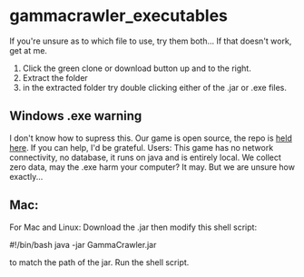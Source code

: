 # gammacrawler_executables
If you're unsure as to which file to use, try them both... If that doesn't work, get at me.
1. Click the green clone or download button up and to the right.
2. Extract the folder
3. in the extracted folder try double clicking either of the .jar or .exe files.

## Windows .exe warning
I don't know how to supress this. Our game is open source, the repo is [held here](https://github.com/deenlord/gammacrawler). If you can help, I'd be grateful. Users: This game has no network connectivity, no database, it runs on java and is entirely local. We collect zero data, may the .exe harm your computer? It may. But we are unsure how exactly...

## Mac:
For Mac and Linux: Download the .jar then modify this shell script:

#!/bin/bash
java -jar GammaCrawler.jar

to match the path of the jar. Run the shell script.
